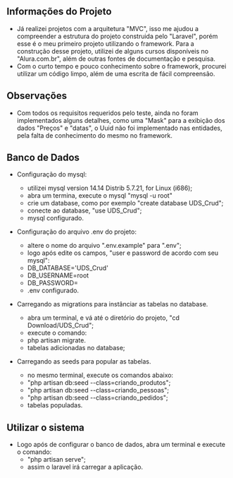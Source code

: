 ## Informações do Projeto
* Já realizei projetos com a arquitetura "MVC", isso me ajudou a compreender a estrutura do projeto construida pelo "Laravel", porém esse é o meu primeiro projeto utilizando o framework. Para a construção desse projeto, utilizei de alguns cursos disponíveis no "Alura.com.br", além de outras fontes de documentação e pesquisa. 
* Com o curto tempo e pouco conhecimento sobre o framework, procurei utilizar um código limpo, além de uma escrita de fácil compreensão.

## Observações
* Com todos os requisitos requeridos pelo teste, ainda no foram implementados alguns detalhes, como uma "Mask" para a exibição dos dados "Preços" e "datas", o Uuid não foi implementado nas entidades, pela falta de conhecimento do mesmo no framework.

## Banco de Dados
* Configuração do mysql:
    - utilizei mysql version 14.14 Distrib 5.7.21, for Linux (i686);
    - abra um termina, execute o mysql "mysql -u root"
    - crie um database, como por exemplo "create database UDS_Crud";
    - conecte ao database, "use UDS_Crud";
    - mysql configurado.
* Configuração do arquivo .env do projeto:
    - altere o nome do arquivo ".env.example" para ".env";
    - logo após edite os campos, "user e password de acordo com seu mysql":
    - DB_DATABASE='UDS_Crud'
    - DB_USERNAME=root
    - DB_PASSWORD=
    - .env configurado.
    
* Carregando as migrations para instânciar as tabelas no database.
    - abra um terminal, e vá até o diretório do projeto, "cd Download/UDS_Crud";
    - execute o comando:
    - php artisan migrate.
    - tabelas adicionadas no database;
    
* Carregando as seeds para popular as tabelas.
    - no mesmo terminal, execute os comandos abaixo:
    - "php artisan db:seed --class=criando_produtos";
    - "php artisan db:seed --class=criando_pessoas";
    - "php artisan db:seed --class=criando_pedidos";
    - tabelas populadas.

## Utilizar o sistema
* Logo após de configurar o banco de dados, abra um terminal e execute o comando:
    - "php artisan serve";
    - assim o laravel irá carregar a aplicação.

